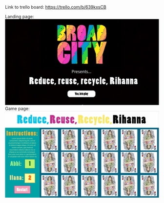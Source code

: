Link to trello board:
https://trello.com/b/639kxsCB


Landing page:
![Screenshot](Landing.jpg)
Game page:
![Screenshot](Game.jpg)